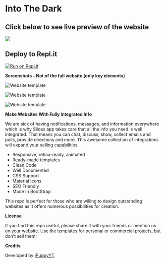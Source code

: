 # Into The Dark

## Click below to see live preview of the website
[![](https://i.imgur.com/FtKWFCq.png)](https://into-the-dark.pages.dev/)

## Deploy to Repl.it
[![Run on Repl.it](https://replit.com/badge/github/ipuppyyt/Into-The-Dark)](https://replit.com/github/ipuppyyt/Into-The-Dark)

**Screenshots - Not of the full website (only key elements)**



![Website template](https://i.imgur.com/mjxF9on.png)

![Website template](https://i.imgur.com/DREfgh3.png)

![Website template](https://i.imgur.com/DJybArQ.png)

**Make Websites With Fully Integrated Info**


We are sick of having notifications, messages, and information everywhere which is why Slides app takes care that all the info you need is well integrated. That means you can chat, discuss, show, collect emails and polls, provide directions and more. This awesome collection of integrations will expand your selling capabilities.

 -  Responsive, retina-ready, animated
 -  Ready-made templates
 -  Clean Code
 -  Well Documented
 -  CSS Support
 -  Material Icons
 -  SEO Friendly
 -  Made In BootStrap

This repo is perfect for those who are willing to design outstanding websites as it offers numerous possibilities for creation.

**License**

If you find this repo useful, please share it with your friends or mention us on your website. Use the templates for personal or commercial projects, but don't sell them!

**Credits**

Developed by [iPuppyYT](https://ipuppytech.tk/).

